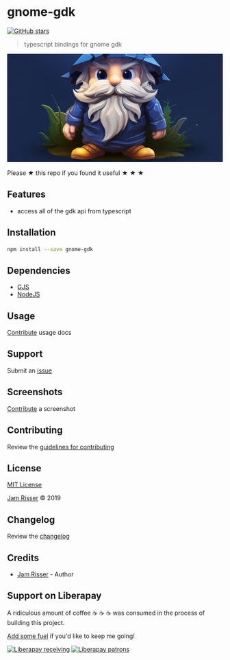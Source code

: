 # gnome-gdk

[![GitHub stars](https://img.shields.io/github/stars/codejamninja/gnome-gdk.svg?style=social&label=Stars)](https://github.com/codejamninja/gnome-gdk)

> typescript bindings for gnome gdk

![](assets/gnome-gdk.png)

Please ★ this repo if you found it useful ★ ★ ★

## Features

- access all of the gdk api from typescript

## Installation

```sh
npm install --save gnome-gdk
```

## Dependencies

- [GJS](https://wiki.gnome.org/Attic/Gjs)
- [NodeJS](https://nodejs.org)

## Usage

[Contribute](https://github.com/codejamninja/gnome-gdk/blob/master/CONTRIBUTING.md) usage docs

## Support

Submit an [issue](https://github.com/codejamninja/gnome-gdk/issues/new)

## Screenshots

[Contribute](https://github.com/codejamninja/gnome-gdk/blob/master/CONTRIBUTING.md) a screenshot

## Contributing

Review the [guidelines for contributing](https://github.com/codejamninja/gnome-gdk/blob/master/CONTRIBUTING.md)

## License

[MIT License](https://github.com/codejamninja/gnome-gdk/blob/master/LICENSE)

[Jam Risser](https://codejam.ninja) © 2019

## Changelog

Review the [changelog](https://github.com/codejamninja/gnome-gdk/blob/master/CHANGELOG.md)

## Credits

- [Jam Risser](https://codejam.ninja) - Author

## Support on Liberapay

A ridiculous amount of coffee ☕ ☕ ☕ was consumed in the process of building this project.

[Add some fuel](https://liberapay.com/codejamninja/donate) if you'd like to keep me going!

[![Liberapay receiving](https://img.shields.io/liberapay/receives/codejamninja.svg?style=flat-square)](https://liberapay.com/codejamninja/donate)
[![Liberapay patrons](https://img.shields.io/liberapay/patrons/codejamninja.svg?style=flat-square)](https://liberapay.com/codejamninja/donate)
